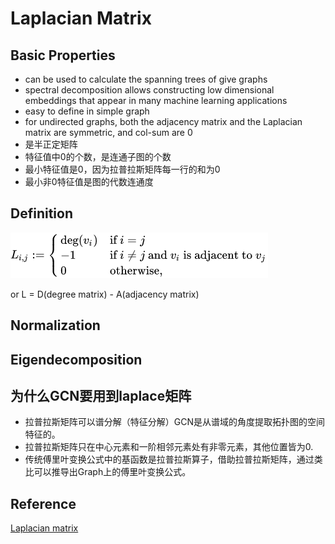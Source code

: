 # Laplacian Matrix

## Basic Properties

- can be used to calculate the spanning trees of give graphs
- spectral decomposition allows constructing low dimensional embeddings that appear in many machine learning applications
- easy to define in simple graph
- for undirected graphs, both the adjacency matrix and the Laplacian matrix are symmetric, and col-sum are 0
- 是半正定矩阵
- 特征值中0的个数，是连通子图的个数
- 最小特征值是0，因为拉普拉斯矩阵每一行的和为0
- 最小非0特征值是图的代数连通度

## Definition
![](../asset/Untitled.png)


or L = D(degree matrix) - A(adjacency matrix)

## Normalization

## Eigendecomposition

## 为什么GCN要用到laplace矩阵

- 拉普拉斯矩阵可以谱分解（特征分解）GCN是从谱域的角度提取拓扑图的空间特征的。
- 拉普拉斯矩阵只在中心元素和一阶相邻元素处有非零元素，其他位置皆为0.
- 传统傅里叶变换公式中的基函数是拉普拉斯算子，借助拉普拉斯矩阵，通过类比可以推导出Graph上的傅里叶变换公式。

## Reference

[Laplacian matrix](https://en.wikipedia.org/wiki/Laplacian_matrix)